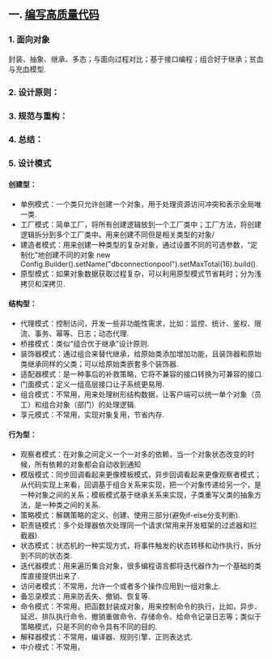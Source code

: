 ## 一. [编写高质量代码](coding)
### 1. 面向对象
封装、抽象、继承、多态；与面向过程对比；基于接口编程；组合好于继承；贫血与充血模型.
### 2. 设计原则：
### 3. 规范与重构：
### 4. 总结：
### 5. 设计模式
#### 创建型：
- 单例模式：一个类只允许创建一个对象，用于处理资源访问冲突和表示全局唯一类.
- 工厂模式：简单工厂，将所有创建逻辑放到一个工厂类中；工厂方法，将创建逻辑拆分到多个工厂类中。用来创建不同但是相关类型的对象/
- 建造者模式：用来创建一种类型的复杂对象，通过设置不同的可选参数，“定制化”地创建不同的对象 new Config.Builder().setName("dbconnectionpool").setMaxTotal(16).build().
- 原型模式：如果对象数据获取过程复杂，可以利用原型模式节省耗时；分为浅拷贝和深拷贝.

#### 结构型：
- 代理模式：控制访问，开发一些非功能性需求，比如：监控、统计、鉴权、限流、事务、幂等、日志；动态代理.
- 桥接模式：类似“组合优于继承”设计原则.
- 装饰器模式：通过组合来替代继承，给原始类添加增加功能，且装饰器和原始类继承同样的父类；可以给原始类嵌套多个装饰器.
- 适配器模式：是一种事后的补救策略，它将不兼容的接口转换为可兼容的接口.
- 门面模式：定义一组高层接口让子系统更易用.
- 组合模式：不常用，用来处理树形结构数据，让客户端可以统一单个对象（员工）和组合对象（部门）的处理逻辑.
- 享元模式：不常用，实现对象复用，节省内存.

#### 行为型：
- 观察者模式：在对象之间定义一个一对多的依赖，当一个对象状态改变的时候，所有依赖的对象都会自动收到通知
- 模版模式：同步回调看起来更像模板模式，异步回调看起来更像观察者模式；从代码实现上来看，回调基于组合关系来实现，把一个对象传递给另一个，是一种对象之间的关系；模板模式基于继承关系来实现，子类重写父类的抽象方法，是一种类之间的关系.
- 策略模式：解耦策略的定义、创建、使用三部分(避免if-else分支判断).
- 职责链模式：多个处理器依次处理同一个请求(常用来开发框架的过滤器和拦截器).
- 状态模式：状态机的一种实现方式，将事件触发的状态转移和动作执行，拆分到不同的状态类.
- 迭代器模式：用来遍历集合对象，很多编程语言都将迭代器作为一个基础的类库直接提供出来了.
- 访问者模式：不常用，允许一个或者多个操作应用到一组对象上.
- 备忘录模式：用来防丢失、撤销、恢复等.
- 命令模式：不常用，把函数封装成对象，用来控制命令的执行，比如，异步、延迟、排队执行命令、撤销重做命令、存储命令、给命令记录日志等；类似于策略模式，只是不同的命令具有不同的目的.
- 解释器模式：不常用，编译器、规则引擎、正则表达式.
- 中介模式：不常用，